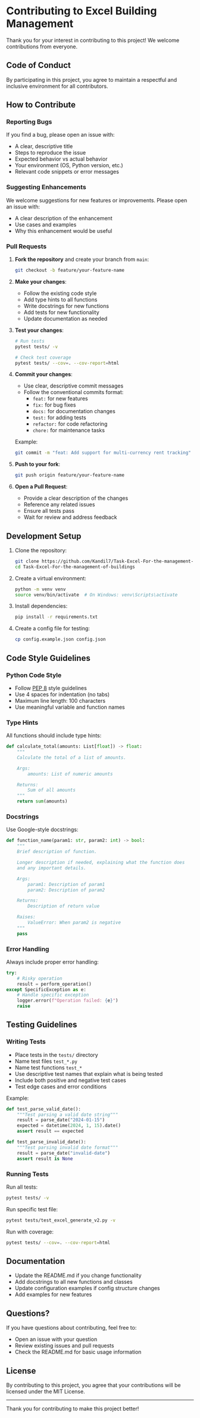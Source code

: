 # Contributing to Excel Building Management

Thank you for your interest in contributing to this project! We welcome contributions from everyone.

## Code of Conduct

By participating in this project, you agree to maintain a respectful and inclusive environment for all contributors.

## How to Contribute

### Reporting Bugs

If you find a bug, please open an issue with:
- A clear, descriptive title
- Steps to reproduce the issue
- Expected behavior vs actual behavior
- Your environment (OS, Python version, etc.)
- Relevant code snippets or error messages

### Suggesting Enhancements

We welcome suggestions for new features or improvements. Please open an issue with:
- A clear description of the enhancement
- Use cases and examples
- Why this enhancement would be useful

### Pull Requests

1. **Fork the repository** and create your branch from `main`:
   ```bash
   git checkout -b feature/your-feature-name
   ```

2. **Make your changes**:
   - Follow the existing code style
   - Add type hints to all functions
   - Write docstrings for new functions
   - Add tests for new functionality
   - Update documentation as needed

3. **Test your changes**:
   ```bash
   # Run tests
   pytest tests/ -v

   # Check test coverage
   pytest tests/ --cov=. --cov-report=html
   ```

4. **Commit your changes**:
   - Use clear, descriptive commit messages
   - Follow the conventional commits format:
     - `feat:` for new features
     - `fix:` for bug fixes
     - `docs:` for documentation changes
     - `test:` for adding tests
     - `refactor:` for code refactoring
     - `chore:` for maintenance tasks

   Example:
   ```bash
   git commit -m "feat: Add support for multi-currency rent tracking"
   ```

5. **Push to your fork**:
   ```bash
   git push origin feature/your-feature-name
   ```

6. **Open a Pull Request**:
   - Provide a clear description of the changes
   - Reference any related issues
   - Ensure all tests pass
   - Wait for review and address feedback

## Development Setup

1. Clone the repository:
   ```bash
   git clone https://github.com/Kandil7/Task-Excel-For-the-management-of-buildings.git
   cd Task-Excel-For-the-management-of-buildings
   ```

2. Create a virtual environment:
   ```bash
   python -m venv venv
   source venv/bin/activate  # On Windows: venv\Scripts\activate
   ```

3. Install dependencies:
   ```bash
   pip install -r requirements.txt
   ```

4. Create a config file for testing:
   ```bash
   cp config.example.json config.json
   ```

## Code Style Guidelines

### Python Code Style

- Follow [PEP 8](https://www.python.org/dev/peps/pep-0008/) style guidelines
- Use 4 spaces for indentation (no tabs)
- Maximum line length: 100 characters
- Use meaningful variable and function names

### Type Hints

All functions should include type hints:

```python
def calculate_total(amounts: List[float]) -> float:
    """
    Calculate the total of a list of amounts.

    Args:
        amounts: List of numeric amounts

    Returns:
        Sum of all amounts
    """
    return sum(amounts)
```

### Docstrings

Use Google-style docstrings:

```python
def function_name(param1: str, param2: int) -> bool:
    """
    Brief description of function.

    Longer description if needed, explaining what the function does
    and any important details.

    Args:
        param1: Description of param1
        param2: Description of param2

    Returns:
        Description of return value

    Raises:
        ValueError: When param2 is negative
    """
    pass
```

### Error Handling

Always include proper error handling:

```python
try:
    # Risky operation
    result = perform_operation()
except SpecificException as e:
    # Handle specific exception
    logger.error(f"Operation failed: {e}")
    raise
```

## Testing Guidelines

### Writing Tests

- Place tests in the `tests/` directory
- Name test files `test_*.py`
- Name test functions `test_*`
- Use descriptive test names that explain what is being tested
- Include both positive and negative test cases
- Test edge cases and error conditions

Example:

```python
def test_parse_valid_date():
    """Test parsing a valid date string"""
    result = parse_date("2024-01-15")
    expected = datetime(2024, 1, 15).date()
    assert result == expected

def test_parse_invalid_date():
    """Test parsing invalid date format"""
    result = parse_date("invalid-date")
    assert result is None
```

### Running Tests

Run all tests:
```bash
pytest tests/ -v
```

Run specific test file:
```bash
pytest tests/test_excel_generate_v2.py -v
```

Run with coverage:
```bash
pytest tests/ --cov=. --cov-report=html
```

## Documentation

- Update the README.md if you change functionality
- Add docstrings to all new functions and classes
- Update configuration examples if config structure changes
- Add examples for new features

## Questions?

If you have questions about contributing, feel free to:
- Open an issue with your question
- Review existing issues and pull requests
- Check the README.md for basic usage information

## License

By contributing to this project, you agree that your contributions will be licensed under the MIT License.

---

Thank you for contributing to make this project better!
